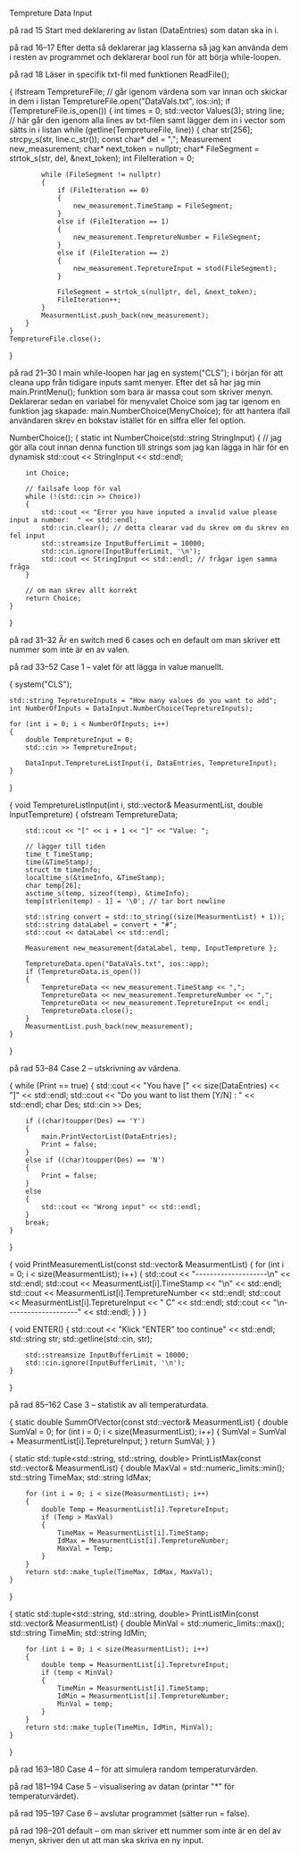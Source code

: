 Tempreture Data Input

på rad 15
Start med deklarering av listan (DataEntries) som datan ska in i.

på rad 16–17
Efter detta så deklarerar jag klasserna så jag kan använda dem i resten av programmet och deklarerar bool run för att börja while-loopen.

på rad 18
Läser in specifik txt-fil med funktionen ReadFile();

{
    ifstream TempretureFile;
    // går igenom värdena som var innan och skickar in dem i listan
    TempretureFile.open("DataVals.txt", ios::in);
    if (TempretureFile.is_open())
    {
        int times = 0;
        std::vector<Measurement> Values(3);
        string line;
        // här går den igenom alla lines av txt-filen samt lägger dem in i vector som sätts in i listan
        while (getline(TempretureFile, line))
        {
            char str[256];
            strcpy_s(str, line.c_str());
            const char* del = ",";
            Measurement new_measurement;
            char* next_token = nullptr;
            char* FileSegment = strtok_s(str, del, &next_token);
            int FileIteration = 0;

            while (FileSegment != nullptr) 
            {
                if (FileIteration == 0)
                {
                    new_measurement.TimeStamp = FileSegment;
                }
                else if (FileIteration == 1)
                {
                    new_measurement.TempretureNumber = FileSegment;
                }
                else if (FileIteration == 2)
                {
                    new_measurement.TepretureInput = stod(FileSegment);
                }

                FileSegment = strtok_s(nullptr, del, &next_token);
                FileIteration++;
            }
            MeasurmentList.push_back(new_measurement);
        }
    }
    TempretureFile.close();
}


på rad 21–30
I main while-loopen har jag en system("CLS"); i början för att cleana upp från tidigare inputs samt menyer.
Efter det så har jag min main.PrintMenu(); funktion som bara är massa cout som skriver menyn.
Deklarerar sedan en variabel för menyvalet Choice som jag tar igenom en funktion jag skapade:
main.NumberChoice(MenyChoice);
för att hantera ifall användaren skrev en bokstav istället för en siffra eller fel option.

NumberChoice();
{
    static int NumberChoice(std::string StringInput)
    {
        // jag gör alla cout innan denna function till strings som jag kan lägga in här för en dynamisk
        std::cout << StringInput << std::endl;

        int Choice;

        // failsafe loop för val
        while (!(std::cin >> Choice))
        {
            std::cout << "Error you have inputed a invalid value please input a number:  " << std::endl;
            std::cin.clear(); // detta clearar vad du skrev om du skrev en fel input
            std::streamsize InputBufferLimit = 10000;
            std::cin.ignore(InputBufferLimit, '\n');
            std::cout << StringInput << std::endl; // frågar igen samma fråga
        }

        // om man skrev allt korrekt
        return Choice;
    }
}


på rad 31–32
Är en switch med 6 cases och en default om man skriver ett nummer som inte är en av valen.

på rad 33–52
Case 1 – valet för att lägga in value manuellt.

{
    system("CLS");
 
    std::string TepretureInputs = "How many values do you want to add";
    int NumberOfInputs = DataInput.NumberChoice(TepretureInputs);

    for (int i = 0; i < NumberOfInputs; i++)
    {
        double TempretureInput = 0;
        std::cin >> TempretureInput;

        DataInput.TempretureListInput(i, DataEntries, TempretureInput);
    }
}

{
    void TempretureListInput(int i, std::vector<Measurement>& MeasurmentList, double InputTempreture)
    {
        ofstream TempretureData;
    
        std::cout << "[" << i + 1 << "]" << "Value: ";

        // lägger till tiden
        time_t TimeStamp;
        time(&TimeStamp);
        struct tm timeInfo;
        localtime_s(&timeInfo, &TimeStamp);
        char temp[26];
        asctime_s(temp, sizeof(temp), &timeInfo);
        temp[strlen(temp) - 1] = '\0'; // tar bort newline
    
        std::string convert = std::to_string((size(MeasurmentList) + 1));
        std::string dataLabel = convert + "#";
        std::cout << dataLabel << std::endl;
    
        Measurement new_measurement{dataLabel, temp, InputTempreture };

        TempretureData.open("DataVals.txt", ios::app);
        if (TempretureData.is_open())
        {
            TempretureData << new_measurement.TimeStamp << ",";
            TempretureData << new_measurement.TempretureNumber << ",";
            TempretureData << new_measurement.TepretureInput << endl;
            TempretureData.close();
        }
        MeasurmentList.push_back(new_measurement);
    }
}


på rad 53–84
Case 2 – utskrivning av värdena.

{
    while (Print == true)
    {
        std::cout << "You have [" << size(DataEntries) << "]" << std::endl;
        std::cout << "Do you want to list them [Y/N] : " << std::endl;
        char Des;
        std::cin >> Des;

        if ((char)toupper(Des) == 'Y')
        {
            main.PrintVectorList(DataEntries);
            Print = false;
        }
        else if ((char)toupper(Des) == 'N')
        {
            Print = false;
        }
        else
        {
            std::cout << "Wrong input" << std::endl;
        }
        break;
    }
}

{
    void PrintMeasurementList(const std::vector<Measurement>& MeasurmentList)
    {
        for (int i = 0; i < size(MeasurmentList); i++)
        {
            std::cout << "--------------------\n" << std::endl;
            std::cout << MeasurmentList[i].TimeStamp << "\n" << std::endl;
            std::cout << MeasurmentList[i].TempretureNumber << std::endl;
            std::cout << MeasurmentList[i].TepretureInput << " C" << std::endl;
            std::cout << "\n--------------------" << std::endl;
        }
    }
}

{
    void ENTER()
    {
        std::cout << "Klick \"ENTER\" too continue" << std::endl;
        std::string str;
        std::getline(std::cin, str);

        std::streamsize InputBufferLimit = 10000;
        std::cin.ignore(InputBufferLimit, '\n');
    }
}


på rad 85–162
Case 3 – statistik av all temperaturdata.

{
    static double SummOfVector(const std::vector<Measurement>& MeasurmentList)
    {
        double SumVal = 0;
        for (int i = 0; i < size(MeasurmentList); i++)
        {
            SumVal = SumVal + MeasurmentList[i].TepretureInput;
        }
        return SumVal;
    }
}

{
    static std::tuple<std::string, std::string, double> PrintListMax(const std::vector<Measurement>& MeasurmentList)
    {
        double MaxVal = std::numeric_limits<double>::min();
        std::string TimeMax;
        std::string IdMax;

        for (int i = 0; i < size(MeasurmentList); i++)
        {
            double Temp = MeasurmentList[i].TepretureInput;
            if (Temp > MaxVal)
            {
                TimeMax = MeasurmentList[i].TimeStamp;
                IdMax = MeasurmentList[i].TempretureNumber;
                MaxVal = Temp;
            }
        }
        return std::make_tuple(TimeMax, IdMax, MaxVal);
    }
}

{
    static std::tuple<std::string, std::string, double> PrintListMin(const std::vector<Measurement>& MeasurmentList)
    {
        double MinVal = std::numeric_limits<double>::max();
        std::string TimeMin;
        std::string IdMin;

        for (int i = 0; i < size(MeasurmentList); i++)
        {
            double temp = MeasurmentList[i].TepretureInput;
            if (temp < MinVal)
            {
                TimeMin = MeasurmentList[i].TimeStamp;
                IdMin = MeasurmentList[i].TempretureNumber;
                MinVal = temp;
            }
        }
        return std::make_tuple(TimeMin, IdMin, MinVal);
    }
}


på rad 163–180
Case 4 – för att simulera random temperaturvärden.

på rad 181–194
Case 5 – visualisering av datan (printar "*" för temperaturvärdet).

på rad 195–197
Case 6 – avslutar programmet (sätter run = false).

på rad 198–201
default – om man skriver ett nummer som inte är en del av menyn, skriver den ut att man ska skriva en ny input.
